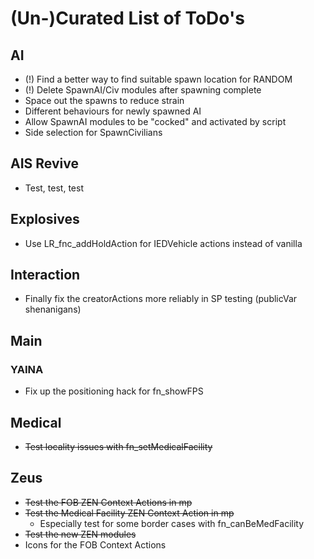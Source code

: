 # (Un-)Curated List of ToDo's

## AI

* (!) Find a better way to find suitable spawn location for RANDOM
* (!) Delete SpawnAI/Civ modules after spawning complete
* Space out the spawns to reduce strain
* Different behaviours for newly spawned AI
* Allow SpawnAI modules to be "cocked" and activated by script
* Side selection for SpawnCivilians

## AIS Revive

* Test, test, test

## Explosives

* Use LR_fnc_addHoldAction for IEDVehicle actions instead of vanilla

## Interaction

* Finally fix the creatorActions more reliably in SP testing (publicVar shenanigans)

## Main

### YAINA

* Fix up the positioning hack for fn_showFPS

## Medical

* ~~Test locality issues with fn_setMedicalFacility~~

## Zeus

* ~~Test the FOB ZEN Context Actions in mp~~
* ~~Test the Medical Facility ZEN Context Action in mp~~
  * Especially test for some border cases with fn_canBeMedFacility
* ~~Test the new ZEN modules~~
* Icons for the FOB Context Actions